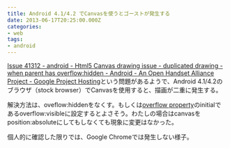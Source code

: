 ```yaml
---
title: Android 4.1/4.2 でCanvasを使うとゴーストが発生する
date: 2013-06-17T20:25:00.000Z
categories:
- web
tags:
- android
---
```

[Issue 41312 - android - Html5 Canvas drawing issue - duplicated drawing - when parent has overflow:hidden - Android - An Open Handset Alliance Project - Google Project Hosting](http://code.google.com/p/android/issues/detail?id=41312)という問題があるようで、Android 4.1/4.2のブラウザ（stock browser）でCanvasを使用すると、描画が二重に発生する。

<!-- more -->

解決方法は、oveflow:hiddenをなくす。もしくは[overflow property](http://www.w3.org/TR/css-overflow-3/#overflow-properties)のinitialであるoverflow:visibleに設定するとよさそう。わたしの場合はcanvasをposition:absoluteにしてもしなくても現象に変更はなかった。

個人的に確認した限りでは、Google Chromeでは発生しない様子。
